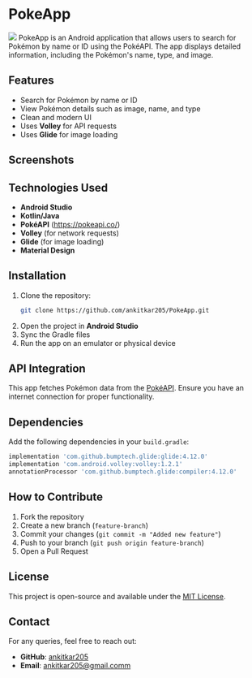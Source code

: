 # PokeApp
<img src="![image](https://github.com/user-attachments/assets/2c8ec101-13c1-4a04-ace5-351c5df085bc)
">
PokeApp is an Android application that allows users to search for Pokémon by name or ID using the PokéAPI. The app displays detailed information, including the Pokémon's name, type, and image.

## Features
- Search for Pokémon by name or ID
- View Pokémon details such as image, name, and type
- Clean and modern UI
- Uses **Volley** for API requests
- Uses **Glide** for image loading

## Screenshots
<!-- Add some screenshots of your app here -->

## Technologies Used
- **Android Studio**
- **Kotlin/Java**
- **PokéAPI** (https://pokeapi.co/)
- **Volley** (for network requests)
- **Glide** (for image loading)
- **Material Design**

## Installation

1. Clone the repository:
   ```sh
   git clone https://github.com/ankitkar205/PokeApp.git
   ```
2. Open the project in **Android Studio**
3. Sync the Gradle files
4. Run the app on an emulator or physical device

## API Integration
This app fetches Pokémon data from the [PokéAPI](https://pokeapi.co/). Ensure you have an internet connection for proper functionality.

## Dependencies
Add the following dependencies in your `build.gradle`:
```gradle
implementation 'com.github.bumptech.glide:glide:4.12.0'
implementation 'com.android.volley:volley:1.2.1'
annotationProcessor 'com.github.bumptech.glide:compiler:4.12.0'
```

## How to Contribute
1. Fork the repository
2. Create a new branch (`feature-branch`)
3. Commit your changes (`git commit -m "Added new feature"`)
4. Push to your branch (`git push origin feature-branch`)
5. Open a Pull Request

## License
This project is open-source and available under the [MIT License](LICENSE).

## Contact
For any queries, feel free to reach out:
- **GitHub**: [ankitkar205](https://github.com/ankitkar205)
- **Email**: ankitkar205@gmail.comm
